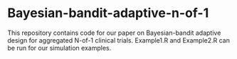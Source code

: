 # Bayesian-bandit-adaptive-n-of-1

This repository contains code for our paper on Bayesian-bandit adaptive design for aggregated N-of-1
clinical trials. Example1.R and Example2.R can be run for our simulation examples. 
